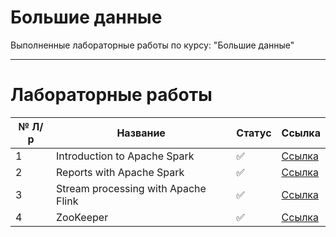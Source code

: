 # Большие данные
Выполненные лабораторные работы по курсу: "Большие данные"
____

# Лабораторные работы

 № Л/р | Название | Статус| Ссылка
 ----- |----------|-------|------
 1 | Introduction to Apache Spark |✅| [Ссылка](https://github.com/nvnovitskiy/big-data/tree/main/L1%20-%20Introduction%20to%20Apache%20Spark)
 2 | Reports with Apache Spark |✅| [Ссылка](https://github.com/nvnovitskiy/big-data/tree/main/L2%20-%20Reports%20with%20Apache%20Spark)
 3 | Stream processing with Apache Flink |✅| [Ссылка](https://github.com/nvnovitskiy/big-data/tree/main/L3%20-%20Stream%20processing%20with%20Apache%20Flink) 
 4 | ZooKeeper |✅| [Ссылка](https://github.com/nvnovitskiy/big-data/tree/main/L4%20-%20ZooKeeper)
